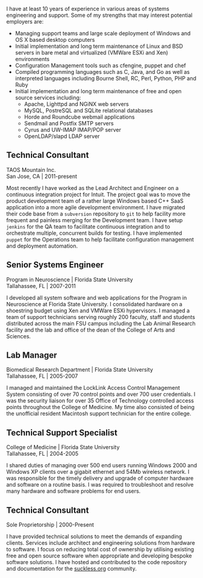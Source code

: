 I have at least 10 years of experience in various areas of systems engineering and support. Some of my strengths that may interest potential employers are:

* Managing support teams and large scale deployment of Windows and OS X based desktop computers
* Initial implementation and long term maintenance of Linux and BSD servers in bare metal and virtualized (VMWare ESXi and Xen) environments
* Configuration Management tools such as cfengine, puppet and chef
* Compiled programming languages such as C, Java, and Go as well as interpreted languages including Bourne Shell, RC, Perl, Python, PHP and Ruby
* Initial implementation and long term maintenance of free and open source services including:
    * Apache, Lighttpd and NGiNX web servers
    * MySQL, PostreSQL and SQLite relational databases
    * Horde and Roundcube webmail applications
    * Sendmail and Postfix SMTP servers
    * Cyrus and UW-IMAP IMAP/POP server
    * OpenLDAP/slapd LDAP server

## Technical Consultant
TAOS Mountain Inc.<br />
San Jose, CA | 2011-present

Most recently I have worked as the Lead Architect and Engineer on a continuous integration project for Intuit. The project goal was to move the product development team of a rather large Windows based C++ SaaS application into a more agile development environment. I have migrated their code base from a `subversion` repository to `git` to help facility more frequent and painless merging for the Development team. I have setup `jenkins` for the QA team to facilitate continuous integration and to orchestrate multiple, concurrent builds for testing. I have implemented `puppet` for the Operations team to help facilitate configuration management and deployment automation.

## Senior Systems Engineer
Program in Neuroscience | Florida State University<br />
Tallahassee, FL | 2007-2011

I developed all system software and web applications for the Program in Neuroscience at Florida State University. I consolidated hardware on a shoestring budget using Xen and VMWare ESXi hypervisors. I managed a team of support technicians serving roughly 200 faculty, staff and students distributed across the main FSU campus including the Lab Animal Research facility and the lab and office of the dean of the College of Arts and Sciences. 

## Lab Manager
Biomedical Research Department | Florida State University<br />
Tallahassee, FL | 2005-2007

I managed and maintained the LockLink Access Control Management System consisting of over 70 control points and over 700 user credentials. I was the security liaison for over 35 Office of Technology controlled access points throughout the College of Medicine. My time also consisted of being the unofficial resident Macintosh support technician for the entire college.  

## Technical Support Specialist
College of Medicine | Florida State University<br />
Tallahassee, FL | 2004-2005

I shared duties of managing over 500 end users running Windows 2000 and Windows XP clients over a gigabit ethernet and 54Mb wireless network. I was responsible for the timely delivery and upgrade of computer hardware and software on a routine basis. I was required to troubleshoot and resolve many hardware and software problems for end users.  

## Technical Consultant
Sole Proprietorship | 2000-Present

I have provided technical solutions to meet the demands of expanding clients. Services include architect and engineering solutions from hardware to software. I focus on reducing total cost of ownership by utilising existing free and open source software when appropriate and developing bespoke software solutions. I have hosted and contributed to the code repository and documentation for the [suckless.org](http://suckless.org/) community.
